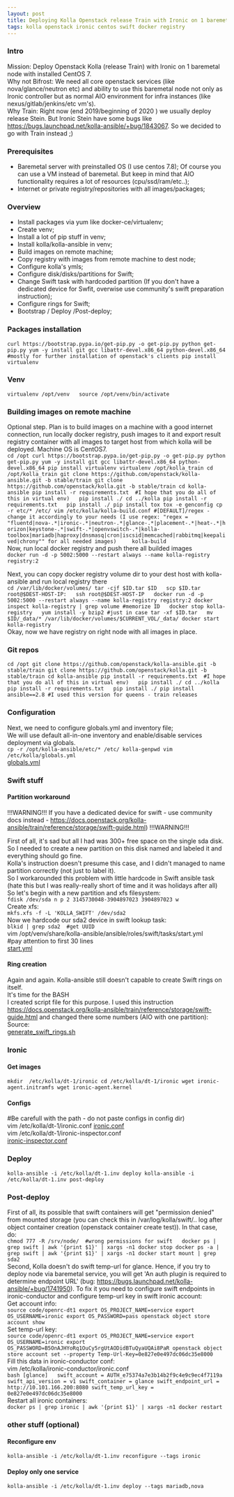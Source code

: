 ```yaml
---
layout: post  
title: Deploying Kolla Openstack release Train with Ironic on 1 baremetal node
tags: kolla openstack ironic centos swift docker registry
---
```



### Intro  
Mission: Deploy Openstack Kolla (release Train) with Ironic on 1 baremetal node with installed CentOS 7.   
Why not Bifrost: We need all core openstack services (like nova/glance/neutron etc) and ability to use this baremetal node not only as Ironic controller but as normal AIO environment for infra instances (like nexus/gitlab/jenkins/etc vm's).  
Why Train: Right now (end 2019/beginning of 2020 ) we usually deploy release Stein. But Ironic Stein have some bugs like https://bugs.launchpad.net/kolla-ansible/+bug/1843067. So we decided to go with Train instead ;)    

### Prerequisites  
- Baremetal server with preinstalled OS (I use centos 7.8);
Of course you can use a VM instead of baremetal. But keep in mind that AIO functionality requires a lot of resources (cpu/ssd/ram/etc..);    
- Internet or private registry/repositories with all images/packages;    


### Overview  
- Install packages via yum like docker-ce/virtualenv;  
- Create venv;  
- Install a lot of pip stuff in venv;  
- Install kolla/kolla-ansible in venv;     
- Build images on remote machine;
- Copy registry with images from remote machine to dest node;  
- Configure kolla's ymls;  
- Configure disk/disks/partitions for Swift;  
- Change Swift task with hardcoded partition (If you don't have a dedicated device for Swfit, overwise use community's swift preparation instruction);  
- Configure rings for Swift;
- Bootstrap / Deploy /Post-deploy;    

### Packages installation  
``curl https://bootstrap.pypa.io/get-pip.py -o get-pip.py
python get-pip.py
yum -y install git gcc libattr-devel.x86_64 python-devel.x86_64 #mostly for further installation of openstack's clients
pip install virtualenv``  

### Venv  
``virtualenv /opt/venv  
source /opt/venv/bin/activate``  

### Building images on remote machine   
Optional step. Plan is to build images on a machine with a good internet connection, run locally docker registry, push images to it and export result registry container with all images to target host from which kolla will be deployed. Machine OS is CentOS7.     
``cd /opt
curl https://bootstrap.pypa.io/get-pip.py -o get-pip.py
python get-pip.py
yum -y install git gcc libattr-devel.x86_64 python-devel.x86_64
pip install virtualenv
virtualenv /opt/kolla_train
cd /opt/kolla_train
git clone https://github.com/openstack/kolla-ansible.git -b stable/train
git clone https://github.com/openstack/kolla.git -b stable/train
cd kolla-ansible
pip install -r requirements.txt  #I hope that you do all of this in virtual env)  
pip install ./
cd ../kolla
pip install -r requirements.txt  
pip install ./
pip install tox
tox -e genconfig
cp -r etc/* /etc/
vim /etc/kolla/kolla-build.conf
#[DEFAULT]/regex - change it accordingly to your needs (I use regex:
"regex = "fluentd|nova-.*|ironic-.*|neutron-.*|glance-.*|placement-.*|heat-.*|horizon|keystone-.*|swift-.*|openvswitch-.*|kolla-toolbox|mariadb|haproxy|dnsmasq|cron|iscsid|memcached|rabbitmq|keepalived|chrony"" for all needed images)    
kolla-build``  
Now, run local docker registry  and push there all builded images  
``docker run -d -p 5002:5000 --restart always --name kolla-registry registry:2``   

Next, you can copy docker registry volume dir to your dest host with kolla-ansible and run local registry there  
``cd /var/lib/docker/volumes/
tar -cjf $ID.tar $ID  
scp $ID.tar root@$DEST-HOST-IP:  
ssh root@$DEST-HOST-IP  
docker run -d -p 5002:5000 --restart always --name kolla-registry registry:2
docker inspect kolla-registry | grep volume #memorize ID  
docker stop kolla-registry  
yum install -y bzip2 #just in case
tar -xf $ID.tar  
mv $ID/_data/* /var/lib/docker/volumes/$CURRENT_VOL/_data/
docker start kolla-registry``  
Okay, now we have registry on right node with all images in place.    

### Git repos  
``cd /opt
git clone https://github.com/openstack/kolla-ansible.git -b stable/train
git clone https://github.com/openstack/kolla.git -b stable/train
cd kolla-ansible
pip install -r requirements.txt  #I hope that you do all of this in virtual env)  
pip install ./
cd ../kolla
pip install -r requirements.txt  
pip install ./
pip install ansible==2.8 #I used this version for queens - train releases ``    

### Configuration  
Next, we need to configure globals.yml and inventory file;  
We will use default all-in-one inventory and enable/disable services deployment via
globals.  
``cp -r /opt/kolla-ansible/etc/* /etc/
kolla-genpwd
vim /etc/kolla/globals.yml``  
[globals.yml]({{"/listings/2020-01-04-Kolla-Train-Ironic-All-In-One/globals.yml"}})    

### Swift stuff
#### Partition workaround
!!!WARNING!!!
If you have a dedicated device for swift - use community docs instead - https://docs.openstack.org/kolla-ansible/train/reference/storage/swift-guide.html)
!!!WARNING!!!  

First of all, it's sad but all I had was 300+ free space on the single sda disk.  
So I needed to create a new partition on this disk named and labeled it and everything should go fine.    
Kolla's instruction doesn't presume this case, and I didn't managed to name partition correctly (not just to label it).      
So I workarounded this problem with little hardcode in Swift ansible task (hate this but I was really-really short of time and it was holidays after all)  
So let's begin with a new partition and xfs filesystem:      
``fdisk /dev/sda
n
p
2
3145730048-3904897023
3904897023
w``  
Create xfs:  
``mkfs.xfs -f -L 'KOLLA_SWIFT' /dev/sda2``  
Now we hardcode our sda2 device in swift lookup task:  
``blkid | grep sda2  #get UUID``    
vim /opt/venv/share/kolla-ansible/ansible/roles/swift/tasks/start.yml  
#pay attention to first 30 lines  
[start.yml]({{"/listings/2020-01-04-Kolla-Train-Ironic-All-In-One/start.yml"}})  

#### Ring creation  
Again and again. Kolla-ansible still doesn't capable to create Swift rings on itself.  
It's time for the BASH  
I created script file for this purpose. I used this instruction https://docs.openstack.org/kolla-ansible/train/reference/storage/swift-guide.html and changed there some numbers (AIO with one partition):  
Source:  
[generate_swift_rings.sh]({{"/listings/2020-01-04-Kolla-Train-Ironic-All-In-One/generate_swift_rings.sh"}})   

### Ironic  
#### Get images  
``mkdir  /etc/kolla/dt-1/ironic
cd /etc/kolla/dt-1/ironic
wget ironic-agent.initramfs
wget ironic-agent.kernel``  
#### Configs  
#Be carefull with the path - do not paste configs in config dir)  
vim /etc/kolla/dt-1/ironic.conf
[ironic.conf]({{"/listings/2020-01-04-Kolla-Train-Ironic-All-In-One/ironic.conf"}})    
vim /etc/kolla/dt-1/ironic-inspector.conf   
[ironic-inspector.conf]({{"/listings/2020-01-04-Kolla-Train-Ironic-All-In-One/ironic-inspector.conf"}})    

### Deploy
``kolla-ansible -i /etc/kolla/dt-1.inv deploy
kolla-ansible -i /etc/kolla/dt-1.inv post-deploy``  

### Post-deploy  
First of all, its possible that swift containers will get "permission denied" from mounted storage (you can check this in /var/log/kolla/swift/.. log after object container creation (openstack container create test)). In that case, do:  
``chmod 777 -R /srv/node/  #wrong permissions for swift  
docker ps | grep swift | awk '{print $1}' | xargs -n1 docker stop
docker ps -a | grep swift | awk '{print $1}' | xargs -n1 docker start
mount | grep sda2``  
Second, Kolla doesn't do swift temp-url for glance. Hence, if you try to deploy node via baremetal service, you will get 'An auth plugin is required to determine endpoint URL' (bug: https://bugs.launchpad.net/kolla-ansible/+bug/1741950). To fix it you need to configure swift endpoints in ironic-conductor and configure temp-url key in swift ironic account:  
Get account info:  
``source code/openrc-dt1
export OS_PROJECT_NAME=service
export OS_USERNAME=ironic
export OS_PASSWORD=pass
openstack object store account show``  
Set temp-url key:  
``source code/openrc-dt1
export OS_PROJECT_NAME=service
export OS_USERNAME=ironic
export OS_PASSWORD=B5OnAJHYoRq1OuCy5rgUtAODidBTuQyaUQAi8PaR
openstack object store account set --property Temp-Url-Key=0e827e0e497dc06dc35e8000``  
Fill this data in ironic-conductor conf:  
vim /etc/kolla/ironic-conductor/ironic.conf  
``bash
[glance]  
swift_account = AUTH_e75374a7e3b14b2f9c4e9c9ec4f7119a
swift_api_version = v1
swift_container = glance
swift_endpoint_url = http://10.101.166.200:8080
swift_temp_url_key = 0e827e0e497dc06dc35e8000``  
Restart all ironic containers:  
``docker ps | grep ironic | awk '{print $1}' | xargs -n1 docker restart``  


### other stuff  (optional)  
#### Reconfigure env  
``kolla-ansible -i /etc/kolla/dt-1.inv reconfigure --tags ironic``  

#### Deploy only one service  
``kolla-ansible -i /etc/kolla/dt-1.inv deploy --tags mariadb,nova``  
